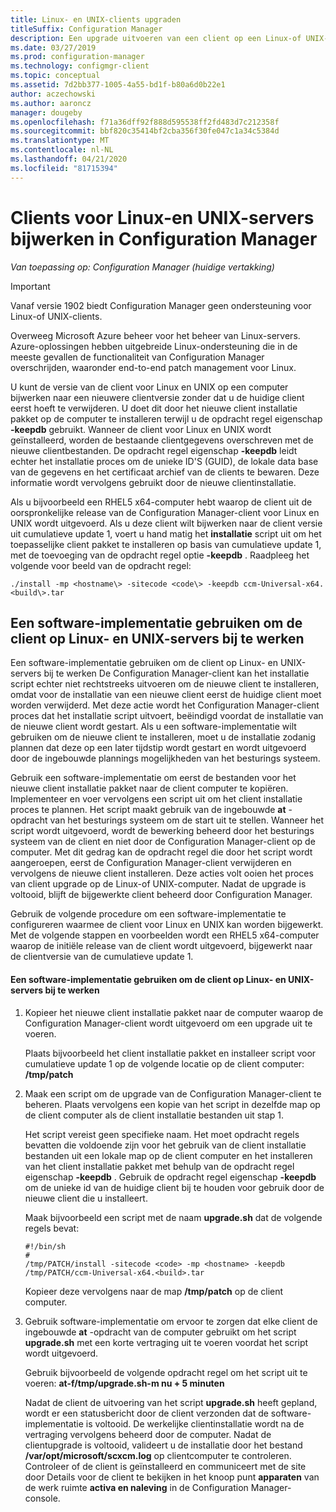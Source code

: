 ```yaml
---
title: Linux- en UNIX-clients upgraden
titleSuffix: Configuration Manager
description: Een upgrade uitvoeren van een client op een Linux-of UNIX-server in Configuration Manager.
ms.date: 03/27/2019
ms.prod: configuration-manager
ms.technology: configmgr-client
ms.topic: conceptual
ms.assetid: 7d2bb377-1005-4a55-bd1f-b80a6d0b22e1
author: aczechowski
ms.author: aaroncz
manager: dougeby
ms.openlocfilehash: f71a36dff92f888d595538ff2fd483d7c212358f
ms.sourcegitcommit: bbf820c35414bf2cba356f30fe047c1a34c5384d
ms.translationtype: MT
ms.contentlocale: nl-NL
ms.lasthandoff: 04/21/2020
ms.locfileid: "81715394"
---
```

# <a name="how-to-upgrade-clients-for-linux-and-unix-servers-in-configuration-manager"></a>Clients voor Linux-en UNIX-servers bijwerken in Configuration Manager

*Van toepassing op: Configuration Manager (huidige vertakking)*

> [!Important]  
> Vanaf versie 1902 biedt Configuration Manager geen ondersteuning voor Linux-of UNIX-clients. 
> 
> Overweeg Microsoft Azure beheer voor het beheer van Linux-servers. Azure-oplossingen hebben uitgebreide Linux-ondersteuning die in de meeste gevallen de functionaliteit van Configuration Manager overschrijden, waaronder end-to-end patch management voor Linux.

U kunt de versie van de client voor Linux en UNIX op een computer bijwerken naar een nieuwere clientversie zonder dat u de huidige client eerst hoeft te verwijderen. U doet dit door het nieuwe client installatie pakket op de computer te installeren terwijl u de opdracht regel eigenschap **-keepdb** gebruikt. Wanneer de client voor Linux en UNIX wordt geïnstalleerd, worden de bestaande clientgegevens overschreven met de nieuwe clientbestanden. De opdracht regel eigenschap **-keepdb** leidt echter het installatie proces om de unieke ID'S (GUID), de lokale data base van de gegevens en het certificaat archief van de clients te bewaren. Deze informatie wordt vervolgens gebruikt door de nieuwe clientinstallatie.  

 Als u bijvoorbeeld een RHEL5 x64-computer hebt waarop de client uit de oorspronkelijke release van de Configuration Manager-client voor Linux en UNIX wordt uitgevoerd. Als u deze client wilt bijwerken naar de client versie uit cumulatieve update 1, voert u hand matig het **installatie** script uit om het toepasselijke client pakket te installeren op basis van cumulatieve update 1, met de toevoeging van de opdracht regel optie **-keepdb** . Raadpleeg het volgende voor beeld van de opdracht regel:  

`./install -mp <hostname\> -sitecode <code\> -keepdb ccm-Universal-x64.<build\>.tar`  



## <a name="how-to-use-a-software-deployment-to-upgrade-the-client-on-linux-and-unix-servers"></a>Een software-implementatie gebruiken om de client op Linux- en UNIX-servers bij te werken  
 Een software-implementatie gebruiken om de client op Linux- en UNIX-servers bij te werken De Configuration Manager-client kan het installatie script echter niet rechtstreeks uitvoeren om de nieuwe client te installeren, omdat voor de installatie van een nieuwe client eerst de huidige client moet worden verwijderd. Met deze actie wordt het Configuration Manager-client proces dat het installatie script uitvoert, beëindigd voordat de installatie van de nieuwe client wordt gestart. Als u een software-implementatie wilt gebruiken om de nieuwe client te installeren, moet u de installatie zodanig plannen dat deze op een later tijdstip wordt gestart en wordt uitgevoerd door de ingebouwde plannings mogelijkheden van het besturings systeem.  

 Gebruik een software-implementatie om eerst de bestanden voor het nieuwe client installatie pakket naar de client computer te kopiëren. Implementeer en voer vervolgens een script uit om het client installatie proces te plannen. Het script maakt gebruik van de ingebouwde **at** -opdracht van het besturings systeem om de start uit te stellen. Wanneer het script wordt uitgevoerd, wordt de bewerking beheerd door het besturings systeem van de client en niet door de Configuration Manager-client op de computer. Met dit gedrag kan de opdracht regel die door het script wordt aangeroepen, eerst de Configuration Manager-client verwijderen en vervolgens de nieuwe client installeren. Deze acties volt ooien het proces van client upgrade op de Linux-of UNIX-computer. Nadat de upgrade is voltooid, blijft de bijgewerkte client beheerd door Configuration Manager.  

 Gebruik de volgende procedure om een software-implementatie te configureren waarmee de client voor Linux en UNIX kan worden bijgewerkt. Met de volgende stappen en voorbeelden wordt een RHEL5 x64-computer waarop de initiële release van de client wordt uitgevoerd, bijgewerkt naar de clientversie van de cumulatieve update 1.  

#### <a name="to-use-a-software-deployment-to-upgrade-the-client-on-linux-and-unix-servers"></a>Een software-implementatie gebruiken om de client op Linux- en UNIX-servers bij te werken  

1. Kopieer het nieuwe client installatie pakket naar de computer waarop de Configuration Manager-client wordt uitgevoerd om een upgrade uit te voeren.  

    Plaats bijvoorbeeld het client installatie pakket en installeer script voor cumulatieve update 1 op de volgende locatie op de client computer: **/tmp/patch**  

2. Maak een script om de upgrade van de Configuration Manager-client te beheren. Plaats vervolgens een kopie van het script in dezelfde map op de client computer als de client installatie bestanden uit stap 1.  

    Het script vereist geen specifieke naam. Het moet opdracht regels bevatten die voldoende zijn voor het gebruik van de client installatie bestanden uit een lokale map op de client computer en het installeren van het client installatie pakket met behulp van de opdracht regel eigenschap **-keepdb** . Gebruik de opdracht regel eigenschap **-keepdb** om de unieke id van de huidige client bij te houden voor gebruik door de nieuwe client die u installeert.  

    Maak bijvoorbeeld een script met de naam **upgrade.sh** dat de volgende regels bevat:  

   ```  
   #!/bin/sh  
   #  
   /tmp/PATCH/install -sitecode <code> -mp <hostname> -keepdb /tmp/PATCH/ccm-Universal-x64.<build>.tar  

   ```  

    Kopieer deze vervolgens naar de map **/tmp/patch** op de client computer.

3. Gebruik software-implementatie om ervoor te zorgen dat elke client de ingebouwde **at** -opdracht van de computer gebruikt om het script **upgrade.sh** met een korte vertraging uit te voeren voordat het script wordt uitgevoerd.  

    Gebruik bijvoorbeeld de volgende opdracht regel om het script uit te voeren: **at-f/tmp/upgrade.sh-m nu + 5 minuten**  

   Nadat de client de uitvoering van het script **upgrade.sh** heeft gepland, wordt er een statusbericht door de client verzonden dat de software-implementatie is voltooid. De werkelijke clientinstallatie wordt na de vertraging vervolgens beheerd door de computer. Nadat de clientupgrade is voltooid, valideert u de installatie door het bestand **/var/opt/microsoft/scxcm.log** op clientcomputer te controleren. Controleer of de client is geïnstalleerd en communiceert met de site door Details voor de client te bekijken in het knoop punt **apparaten** van de werk ruimte **activa en naleving** in de Configuration Manager-console.  
